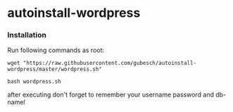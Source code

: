 # autoinstall-wordpress
### Installation

Run following commands as root:

``` wget "https://raw.githubusercontent.com/gubesch/autoinstall-wordpress/master/wordpress.sh" ```

``` bash wordpress.sh ``` 

after executing don't forget to remember your username password and db-name!

